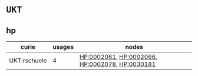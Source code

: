 # `UKT`

## hp

| curie        |   usages | nodes                                                                                                                                                                                              |
|--------------|----------|----------------------------------------------------------------------------------------------------------------------------------------------------------------------------------------------------|
| UKT:rschuele |        4 | [HP:0002061](https://bioregistry.io/HP:0002061), [HP:0002066](https://bioregistry.io/HP:0002066), [HP:0002078](https://bioregistry.io/HP:0002078), [HP:0030181](https://bioregistry.io/HP:0030181) |

